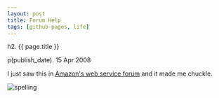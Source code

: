```yaml
---
layout: post
title: Forum Help
tags: [github-pages, life]
---
```


h2. {{ page.title }}

p(publish_date). 15 Apr 2008

<p>I just saw this in <a href="http://developer.amazonwebservices.com/connect/message.jspa?messageID=79952">Amazon's web service forum</a> and it made me chuckle.</p>

<p><img src="http://communicatopia.s3.amazonaws.com/amazon_tech_help.png" alt="spelling" /></p>

